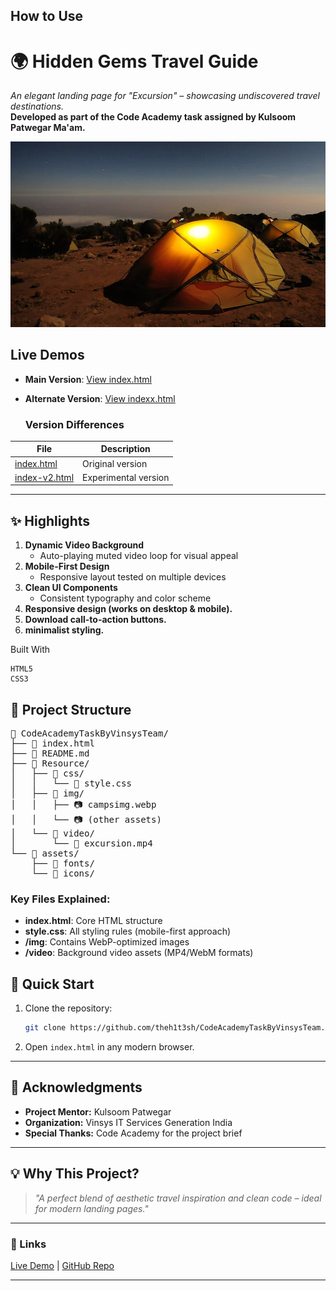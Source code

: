 ## How to Use 

# **🌍 Hidden Gems Travel Guide**  
*An elegant landing page for "Excursion" – showcasing undiscovered travel destinations.*  
**Developed as part of the Code Academy task assigned by Kulsoom Patwegar Ma'am.**  

![Preview](./Resource/img/campsimg.webp)  

## Live Demos
- **Main Version**: [View index.html](https://yourusername.github.io/CodeAcademyTaskByVinsysTeam/Web-Missions/Excursion-App/index.html)
- **Alternate Version**: [View indexx.html](https://yourusername.github.io/CodeAcademyTaskByVinsysTeam/Web-Missions/Excursion-App/index-v2.html)

  ### Version Differences
| File | Description |
|------|-------------|
| [index.html]() | Original  version |
| [index-v2.html]() | Experimental version |

---
## **✨ Highlights** 

1. **Dynamic Video Background**  
   - Auto-playing muted video loop for visual appeal
2. **Mobile-First Design**  
   - Responsive layout tested on multiple devices
3. **Clean UI Components**  
   - Consistent typography and color scheme
4. **Responsive design (works on desktop & mobile).**
5. **Download call-to-action buttons.**
6. **minimalist styling.**

Built With

    HTML5
    CSS3
## 📂 Project Structure
<pre>
📂 CodeAcademyTaskByVinsysTeam/
├── 📄 index.html
├── 📄 README.md
├── 📁 Resource/
│   ├── 📁 css/
│   │   └── 📄 style.css
│   ├── 📁 img/
│   │   ├── 📷 campsimg.webp
│   │   └── 📷 (other assets)
│   └── 📁 video/
│       └── 🎥 excursion.mp4
└── 📁 assets/
    ├── 📁 fonts/
    └── 📁 icons/
</pre>
### Key Files Explained:
- **index.html**: Core HTML structure
- **style.css**: All styling rules (mobile-first approach)
- **/img**: Contains WebP-optimized images
- **/video**: Background video assets (MP4/WebM formats)

## **🚀 Quick Start**  
1. Clone the repository:  
   ```bash  
   git clone https://github.com/theh1t3sh/CodeAcademyTaskByVinsysTeam.git  
   ```  
2. Open `index.html` in any modern browser.  

---

## **🙏 Acknowledgments**  
- **Project Mentor:** Kulsoom Patwegar 
- **Organization:**
  Vinsys IT Services
  Generation India
- **Special Thanks:** Code Academy for the project brief  

---

## **💡 Why This Project?**  
> *"A perfect blend of aesthetic travel inspiration and clean code – ideal for modern landing pages."*  

---

### **📌 Links**  
[Live Demo](https://theh1t3sh.github.io/CodeAcademyTaskByVinsysTeam/) | [GitHub Repo](https://github.com/theh1t3sh/CodeAcademyTaskByVinsysTeam)  

---

